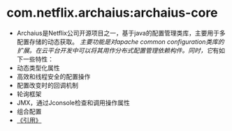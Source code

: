 # com.netflix.archaius:archaius-core
 * Archaius是Netflix公司开源项目之一，基于java的配置管理类库，主要用于多配置存储的动态获取。
*主要功能是对apache common configuration类库的扩展。在云平台开发中可以将其用作分布式配置管理依赖构件。同时，它*有如下一些特性：
  * 动态类型化属性
  * 高效和线程安全的配置操作
  * 配置改变时的回调机制
  * 轮询框架
  * JMX，通过Jconsole检查和调用操作属性
  * 组合配置
  * [《引用》](https://blog.csdn.net/mzh_cn/article/details/80636718)